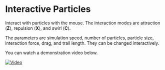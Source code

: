 # Interactive Particles

Interact with particles with the mouse. The interaction modes are attraction (**Z**), repulsion (**X**), and swirl (**C**).

The parameters are simulation speed, number of particles, particle size, interaction force, drag, and trail length. They can be changed interactively.

You can watch a demonstration video below.

[![Video](https://img.youtube.com/vi/aSMHtlPOiBU/default.jpg)](https://youtu.be/aSMHtlPOiBU)
